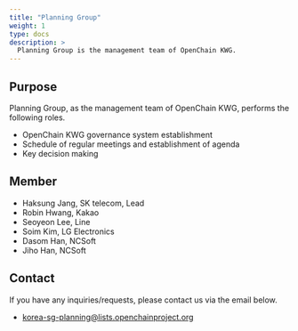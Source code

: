 ```yaml
---
title: "Planning Group"
weight: 1
type: docs
description: >
  Planning Group is the management team of OpenChain KWG.
---
```


## Purpose

Planning Group, as the management team of OpenChain KWG, performs the following roles.

* OpenChain KWG governance system establishment
* Schedule of regular meetings and establishment of agenda
* Key decision making

## Member

* Haksung Jang, SK telecom, Lead
* Robin Hwang, Kakao
* Seoyeon Lee, Line
* Soim Kim, LG Electronics
* Dasom Han, NCSoft
* Jiho Han, NCSoft

## Contact

If you have any inquiries/requests, please contact us via the email below.

* korea-sg-planning@lists.openchainproject.org
